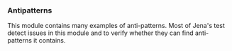 ### Antipatterns
This module contains many examples of anti-patterns. Most of Jena's test detect issues in this module and to verify whether they can find anti-patterns it contains.
